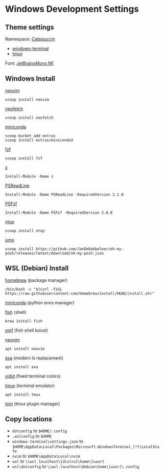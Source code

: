 # Windows Development Settings

## Theme settings

Namespace: [Catppuccin](https://github.com/catppuccin/catppuccin)

- [windows-terminal](https://github.com/catppuccin/windows-terminal)
- [tmux](https://github.com/catppuccin/tmux)

Font: [JetBrainsMono NF](https://github.com/ryanoasis/nerd-fonts/releases/download/v2.1.0/JetBrainsMono.zip)

## Windows Install

[neovim](https://github.com/neovim/neovim/wiki/Installing-Neovim)
```
scoop install neovim
```
    
[neofetch](https://github.com/dylanaraps/neofetch)
```
scoop install neofetch
```

[miniconda](https://docs.conda.io/en/latest/miniconda.html#windows-installers)
```
scoop bucket add extras
scoop install extras/miniconda3
```

[fzf](https://github.com/junegunn/fzf)
```
scoop install fzf
```

[z](https://www.powershellgallery.com/packages/z/1.1.13)
```
Install-Module -Name z
```

[PSReadLine](https://www.powershellgallery.com/packages/PSReadLine/2.1.0)
```
Install-Module -Name PSReadLine -RequiredVersion 2.1.0
```

[PSFzf](https://www.powershellgallery.com/packages/PSFzf/2.0.0)
```
Install-Module -Name PSFzf -RequiredVersion 2.0.0
```

[ntop](https://github.com/gsass1/NTop)
 ```
 scoop install ntop
 ```

[omp](https://ohmyposh.dev/docs/installation/windows)
```
scoop install https://github.com/JanDeDobbeleer/oh-my-posh/releases/latest/download/oh-my-posh.json
```

## WSL (Debian) Install

[homebrew](https://brew.sh/) (package manager)
```
/bin/bash -c "$(curl -fsSL https://raw.githubusercontent.com/Homebrew/install/HEAD/install.sh)"
```

[miniconda](https://docs.conda.io/en/latest/miniconda.html#linux-installers) (python envs manager)

[fish](https://fishshell.com/) (shell)
```
brew install fish
```
 
[omf](https://github.com/oh-my-fish/oh-my-fish) (fish shell boost)

[neovim](https://github.com/neovim/neovim/wiki/Installing-Neovim)
```
apt install neovim
```

[exa](https://the.exa.website/#installation) (modern ls replacement)
```
apt install exa
```

[vidid](https://github.com/sharkdp/vivid) (fixed terminal colors)

[tmux](https://github.com/tmux/tmux/wiki) (terminal emulator)
```
apt install tmux
```

[tpm](https://github.com/tmux-plugins/tpm) (tmux plugin manager)

## Copy locations

- `dotconfig` to `$HOME/.config`
- `.wslconfig` to `$HOME`
- `windows-terminal\settings.json` to `$HOME\AppData\Local\Packages\Microsoft.WindowsTerminal_[*]\LocalState`
- `nvim` to  `$HOME\AppData\Local\nvim`
- `wsl` to `\\wsl.localhost\[distro]\home\[user]`
- `wsl\dotconfig` to `\\wsl.localhost\Debian\home\[user]\.config`

